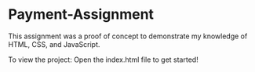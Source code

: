 # Payment-Assignment

This assignment was a proof of concept to demonstrate my knowledge of HTML, CSS, and JavaScript.

To view the project: Open the index.html file to get started!
